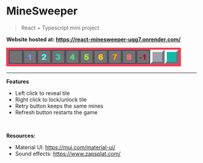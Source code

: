 # MineSweeper

> React + Typescript mini project

**Website hosted at: https://react-minesweeper-uqg7.onrender.com/**

![Mines](./customBoard.png "Tile Colors")

---

**Features**

- Left click to reveal tile
- Right click to lock/unlock tile
- Retry button keeps the same mines
- Refresh button restarts the game

<br>

**Resources:**

- Material UI: https://mui.com/material-ui/
- Sound effects: https://www.zapsplat.com/
